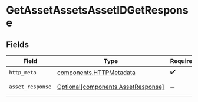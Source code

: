 # GetAssetAssetsAssetIDGetResponse


## Fields

| Field                                                                          | Type                                                                           | Required                                                                       | Description                                                                    |
| ------------------------------------------------------------------------------ | ------------------------------------------------------------------------------ | ------------------------------------------------------------------------------ | ------------------------------------------------------------------------------ |
| `http_meta`                                                                    | [components.HTTPMetadata](../../models/components/httpmetadata.md)             | :heavy_check_mark:                                                             | N/A                                                                            |
| `asset_response`                                                               | [Optional[components.AssetResponse]](../../models/components/assetresponse.md) | :heavy_minus_sign:                                                             | Successful Response                                                            |